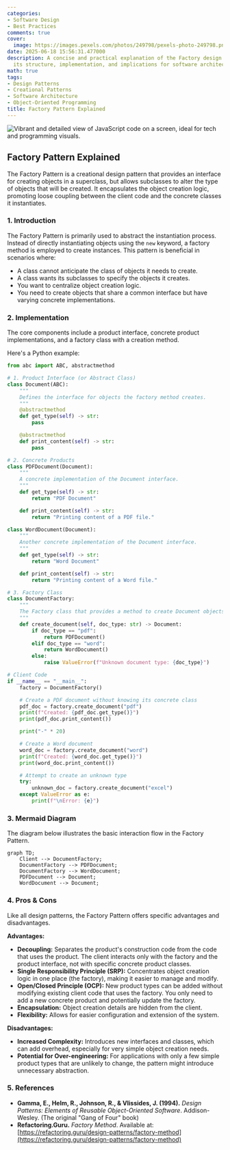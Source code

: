 ```yaml
---
categories:
- Software Design
- Best Practices
comments: true
cover:
  image: https://images.pexels.com/photos/249798/pexels-photo-249798.png?auto=compress&cs=tinysrgb&h=650&w=940
date: 2025-06-18 15:56:31.477000
description: A concise and practical explanation of the Factory design pattern, detailing
  its structure, implementation, and implications for software architecture.
math: true
tags:
- Design Patterns
- Creational Patterns
- Software Architecture
- Object-Oriented Programming
title: Factory Pattern Explained
---
```


![Vibrant and detailed view of JavaScript code on a screen, ideal for tech and programming visuals.](https://images.pexels.com/photos/249798/pexels-photo-249798.png?auto=compress&cs=tinysrgb&h=650&w=940 "Vibrant and detailed view of JavaScript code on a screen, ideal for tech and programming visuals.")


## Factory Pattern Explained

The Factory Pattern is a creational design pattern that provides an interface for creating objects in a superclass, but allows subclasses to alter the type of objects that will be created. It encapsulates the object creation logic, promoting loose coupling between the client code and the concrete classes it instantiates.

### 1. Introduction

The Factory Pattern is primarily used to abstract the instantiation process. Instead of directly instantiating objects using the `new` keyword, a factory method is employed to create instances. This pattern is beneficial in scenarios where:

*   A class cannot anticipate the class of objects it needs to create.
*   A class wants its subclasses to specify the objects it creates.
*   You want to centralize object creation logic.
*   You need to create objects that share a common interface but have varying concrete implementations.

### 2. Implementation

The core components include a product interface, concrete product implementations, and a factory class with a creation method.

Here's a Python example:

```python
from abc import ABC, abstractmethod

# 1. Product Interface (or Abstract Class)
class Document(ABC):
    """
    Defines the interface for objects the factory method creates.
    """
    @abstractmethod
    def get_type(self) -> str:
        pass

    @abstractmethod
    def print_content(self) -> str:
        pass

# 2. Concrete Products
class PDFDocument(Document):
    """
    A concrete implementation of the Document interface.
    """
    def get_type(self) -> str:
        return "PDF Document"

    def print_content(self) -> str:
        return "Printing content of a PDF file."

class WordDocument(Document):
    """
    Another concrete implementation of the Document interface.
    """
    def get_type(self) -> str:
        return "Word Document"

    def print_content(self) -> str:
        return "Printing content of a Word file."

# 3. Factory Class
class DocumentFactory:
    """
    The Factory class that provides a method to create Document objects.
    """
    def create_document(self, doc_type: str) -> Document:
        if doc_type == "pdf":
            return PDFDocument()
        elif doc_type == "word":
            return WordDocument()
        else:
            raise ValueError(f"Unknown document type: {doc_type}")

# Client Code
if __name__ == "__main__":
    factory = DocumentFactory()

    # Create a PDF document without knowing its concrete class
    pdf_doc = factory.create_document("pdf")
    print(f"Created: {pdf_doc.get_type()}")
    print(pdf_doc.print_content())

    print("-" * 20)

    # Create a Word document
    word_doc = factory.create_document("word")
    print(f"Created: {word_doc.get_type()}")
    print(word_doc.print_content())

    # Attempt to create an unknown type
    try:
        unknown_doc = factory.create_document("excel")
    except ValueError as e:
        print(f"\nError: {e}")
```

### 3. Mermaid Diagram

The diagram below illustrates the basic interaction flow in the Factory Pattern.

```mermaid
graph TD;
    Client --> DocumentFactory;
    DocumentFactory --> PDFDocument;
    DocumentFactory --> WordDocument;
    PDFDocument --> Document;
    WordDocument --> Document;
```

### 4. Pros & Cons

Like all design patterns, the Factory Pattern offers specific advantages and disadvantages.

**Advantages:**

*   **Decoupling:** Separates the product's construction code from the code that uses the product. The client interacts only with the factory and the product interface, not with specific concrete product classes.
*   **Single Responsibility Principle (SRP):** Concentrates object creation logic in one place (the factory), making it easier to manage and modify.
*   **Open/Closed Principle (OCP):** New product types can be added without modifying existing client code that uses the factory. You only need to add a new concrete product and potentially update the factory.
*   **Encapsulation:** Object creation details are hidden from the client.
*   **Flexibility:** Allows for easier configuration and extension of the system.

**Disadvantages:**

*   **Increased Complexity:** Introduces new interfaces and classes, which can add overhead, especially for very simple object creation needs.
*   **Potential for Over-engineering:** For applications with only a few simple product types that are unlikely to change, the pattern might introduce unnecessary abstraction.

### 5. References

*   **Gamma, E., Helm, R., Johnson, R., & Vlissides, J. (1994).** *Design Patterns: Elements of Reusable Object-Oriented Software*. Addison-Wesley. (The original "Gang of Four" book)
*   **Refactoring.Guru.** *Factory Method*. Available at: [https://refactoring.guru/design-patterns/factory-method](https://refactoring.guru/design-patterns/factory-method)
